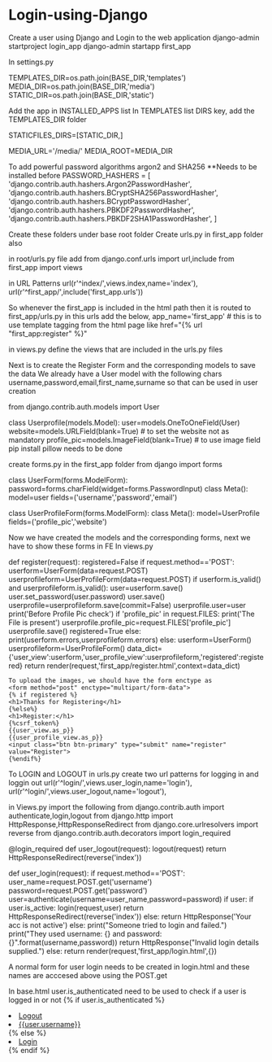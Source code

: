 # Login-using-Django
Create a user using Django and Login to the web application
django-admin startproject login_app
django-admin startapp first_app

In settings.py

TEMPLATES_DIR=os.path.join(BASE_DIR,'templates')
MEDIA_DIR=os.path.join(BASE_DIR,'media')
STATIC_DIR=os.path.join(BASE_DIR,'static')

Add the app in INSTALLED_APPS list
In TEMPLATES list DIRS key, add the TEMPLATES_DIR folder

STATICFILES_DIRS=[STATIC_DIR,]

MEDIA_URL='/media/'
MEDIA_ROOT=MEDIA_DIR

To add powerful password algorithms argon2 and SHA256 **Needs to be installed before
PASSWORD_HASHERS = [
    'django.contrib.auth.hashers.Argon2PasswordHasher',
    'django.contrib.auth.hashers.BCryptSHA256PasswordHasher',
    'django.contrib.auth.hashers.BCryptPasswordHasher',
    'django.contrib.auth.hashers.PBKDF2PasswordHasher',
    'django.contrib.auth.hashers.PBKDF2SHA1PasswordHasher',
]

Create these folders under base root folder
Create urls.py in first_app folder also

in root/urls.py file add
from django.conf.urls import url,include
from first_app import views

in URL Patterns
url(r'^index/',views.index,name='index'),
    url(r'^first_app/',include('first_app.urls'))
	
So whenever the first_app is included in the html path then it is routed to first_app/urls.py
in this urls add the below,
app_name='first_app' # this is to use template tagging from the html page like href="{% url "first_app:register" %}"

in views.py define the views that are included in the urls.py files

Next is to create the Register Form and the corresponding models to save the data
We already have a User model with the following chars
username,password,email,first_name,surname so that can be used in user creation

from django.contrib.auth.models import User

class Userprofile(models.Model):
	user=models.OneToOneField(User)
	website=models.URLField(blank=True) # to set the website not as mandatory
	profile_pic=models.ImageField(blank=True) # to use image field pip install pillow needs to be done
	
create forms.py in the first_app folder
from django import forms

class UserForm(forms.ModelForm):
	password=forms.charField(widget=forms.PasswordInput)
	class Meta():
		model=user
		fields=('username','password','email')
		
class UserProfileForm(forms.ModelForm):
	class Meta():
		model=UserProfile
		fields=('profile_pic','website')
		
Now we have created the models and the corresponding forms, next we have to show these forms in FE
In views.py

def register(request):
    registered=False
    if request.method=='POST':
        userform=UserForm(data=request.POST)
        userprofileform=UserProfileForm(data=request.POST)
        if userform.is_valid() and userprofileform.is_valid():
            user=userform.save()
            user.set_password(user.password)
            user.save()
            userprofile=userprofileform.save(commit=False)
            userprofile.user=user
            print('Before Profile Pic check')
            if 'profile_pic' in request.FILES:
                print('The File is present')
                userprofile.profile_pic=request.FILES['profile_pic']
            userprofile.save()
            registered=True
        else:
            print(userform.errors,userprofileform.errors)
    else:
         userform=UserForm()
         userprofileform=UserProfileForm()
    data_dict={'user_view':userform,'user_profile_view':userprofileform,'registered':registered}
    return render(request,'first_app/register.html',context=data_dict)
	
	To upload the images, we should have the form enctype as 
	<form method="post" enctype="multipart/form-data">
    {% if registered %}
    <h1>Thanks for Registering</h1>
    {%else%}
    <h1>Register:</h1>
    {%csrf_token%}
    {{user_view.as_p}}
    {{user_profile_view.as_p}}
    <input class="btn btn-primary" type="submit" name="register" value="Register">
    {%endif%}
  </form>
  
  To LOGIN and LOGOUT
  in urls.py create two url patterns for logging in and loggin out
  url(r'^login/',views.user_login,name='login'),
    url(r'^login/',views.user_logout,name='logout'),
	
in Views.py import the following
from django.contrib.auth import authenticate,login,logout
from django.http import HttpResponse,HttpResponseRedirect
from django.core.urlresolvers import reverse
from django.contrib.auth.decorators import login_required

@login_required
def user_logout(request):
    logout(request)
    return HttpResponseRedirect(reverse('index'))

def user_login(request):
    if request.method=='POST':
        user_name=request.POST.get('username')
        password=request.POST.get('password')
        user=authenticate(username=user_name,password=password)
        if user:
            if user.is_active:
                login(request,user)
                return HttpResponseRedirect(reverse('index'))
            else:
                return HttpResponse('Your acc is not active')
        else:
            print("Someone tried to login and failed.")
            print("They used username: {} and password: {}".format(username,password))
            return HttpResponse("Invalid login details supplied.")
    else:
        return render(request,'first_app/login.html',{})
		
A normal form for user login needs to be created in login.html and these names are acccesed above using the POST.get

In base.html user.is_authenticated need to be used to check if a user is logged in or not
  {% if user.is_authenticated %}
          <li><a href="{% url 'logout' %}">Logout</a></li>
          <li><a href="#">{{user.username}}</a></li>
        {% else %}
          <li><a class="navbar-link" href="{% url 'login' %}">Login</a></li>
        {% endif %}
